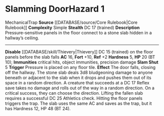﻿---
ac: '16'
complexity: Simple
fortitude: '+10'
hardness: '5'
hazard_type: Trap
hp: 20 (BT 10)
id: '3'
immunity:
- critical hits
- object immunities
- precision damage
level: '1'
name: Slamming Door
rarity: Common
reflex: '+2'
source: '[[DATABASE/source/Core Rulebook|Core Rulebook]]'
trait:
- '[[DATABASE/trait/Mechanical|Mechanical]]'
- '[[DATABASE/trait/Trap|Trap]]'
type: Hazard

---
# Slamming Door<span class="item-type">Hazard 1</span>

<span class="item-trait">Mechanical</span><span class="item-trait">Trap</span>
**Source** [[DATABASE/source/Core Rulebook|Core Rulebook]] 
**Complexity** Simple
**Stealth** DC 17 (trained)
**Description** Pressure-sensitive panels in the floor connect to a stone slab hidden in a hallway’s ceiling.

---
**Disable** [[DATABASE/skill/Thievery|Thievery]] DC 15 (trained) on the floor panels before the slab falls
**AC** 16, **Fort** +10, **Ref** +2
**Hardness** 5, **HP** 20 (BT 10); **Immunities** critical hits, object immunities, precision damage
**Slam Shut** <span class="action-icon">5</span> **Trigger** Pressure is placed on any floor tile. **Effect** The door falls, closing off the hallway. The stone slab deals 3d8 bludgeoning damage to anyone beneath or adjacent to the slab when it drops and pushes them out of its space in a random direction. A creature that succeeds at a DC 17 Reflex save takes no damage and rolls out of the way in a random direction. On a critical success, they can choose the direction.
 Lifting the fallen slab requires a successful DC 25 Athletics check. Hitting the floor panels triggers the trap. The slab uses the same AC and saves as the trap, but it has Hardness 12, HP 48 (BT 24).